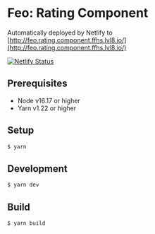 # Feo: Rating Component

Automatically deployed by Netlify to [http://feo.rating.component.ffhs.lvl8.io/](http://feo.rating.component.ffhs.lvl8.io/)

[![Netlify Status](https://api.netlify.com/api/v1/badges/18f58a2c-588d-41b3-bf15-7e5ad6a161cc/deploy-status)](https://app.netlify.com/sites/thunderous-mooncake-093d64/deploys)

## Prerequisites

* Node v16.17 or higher
* Yarn v1.22 or higher

## Setup

```sh
$ yarn
```

## Development

```sh
$ yarn dev
```

## Build

```sh
$ yarn build
```
